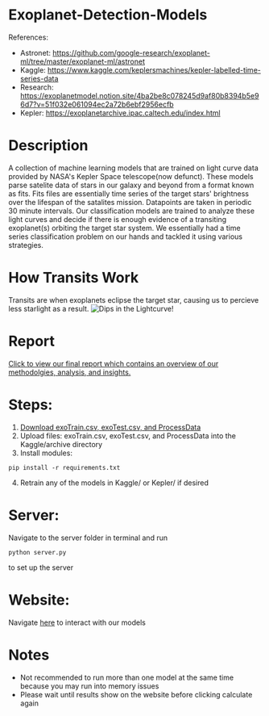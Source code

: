 # Exoplanet-Detection-Models
References: <br />
- Astronet: https://github.com/google-research/exoplanet-ml/tree/master/exoplanet-ml/astronet <br />
- Kaggle: https://www.kaggle.com/keplersmachines/kepler-labelled-time-series-data <br />
- Research: https://exoplanetmodel.notion.site/4ba2be8c078245d9af80b8394b5e96d7?v=51f032e061094ec2a72b6ebf2956ecfb <br />
- Kepler: https://exoplanetarchive.ipac.caltech.edu/index.html <br />

# Description
A collection of machine learning models that are trained on light curve data provided by NASA's Kepler Space telescope(now defunct). These models parse satelite data of stars in our galaxy and beyond from a format known as fits. Fits files are essentially time series of the target stars' brightness over the lifespan of the satalites mission. Datapoints are taken in periodic 30 minute intervals. Our classification models are trained to analyze these light curves and decide if there is enough evidence of a transiting exoplanet(s) orbiting the target star system. We essentially had a time series classification problem on our hands and tackled it using various strategies.

# How Transits Work
Transits are when exoplanets eclipse the target star, causing us to percieve less starlight as a result.
![Dips in the Lightcurve!](https://www.researchgate.net/profile/Andrew-Mao-2/publication/312524607/figure/fig1/AS:452176024739840@1484818573073/A-light-curve-showing-the-transit-method-of-detecting-exoplanets.png "Transit visual")

# Report
[Click to view our final report which contains an overview of our methodolgies, analysis, and insights.](https://docs.google.com/presentation/d/e/2PACX-1vSZDj6RUvfLAhs4rLWln_Pu5XGSY8vivPdRrZ_f67f7Mu3UeC2SVyEMYo6OAr1PJ_HFRvbIafiGGYdQ/pub?start=true&loop=false&delayms=10000)

# Steps: 
1. [Download exoTrain.csv, exoTest.csv, and ProcessData](https://drive.google.com/file/d/1XiAFNGtGoHeqnP566WfQ9gig9--9IvNs/view?usp=sharing)
2. Upload files: exoTrain.csv, exoTest.csv, and ProcessData into the Kaggle/archive directory
3. Install modules: 
```
pip install -r requirements.txt
```

4. Retrain any of the models in Kaggle/ or Kepler/ if desired

# Server:
Navigate to the server folder in terminal and run
```
python server.py
```
to set up the server

# Website:
Navigate [here](https://github.com/bto2442/Exoplanet-Website) to interact with our models

# Notes
- Not recommended to run more than one model at the same time because you may run into memory issues
- Please wait until results show on the website before clicking calculate again

